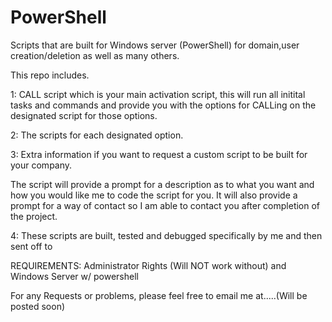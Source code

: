 # PowerShell

Scripts that are built for Windows server (PowerShell) for domain,user creation/deletion as well as many others.

This repo includes.

1: CALL script which is your main activation script,  this will run all initital tasks and commands and provide you with the options for CALLing on the designated script for those options.

2: The scripts for each designated option.

3: Extra information if you want to request a custom script to be built for your company.


The script will provide a prompt for a description as to what you want and how you would like me to code the script for you.   It will also provide a prompt for a way of contact so I am able to contact you after completion of the project.


4:   These scripts are built, tested and debugged specifically by me and then sent off to


REQUIREMENTS:
Administrator Rights (Will NOT work without)
and
Windows Server w/ powershell







For any Requests or problems,  please feel free to email me at.....(Will be posted soon)
